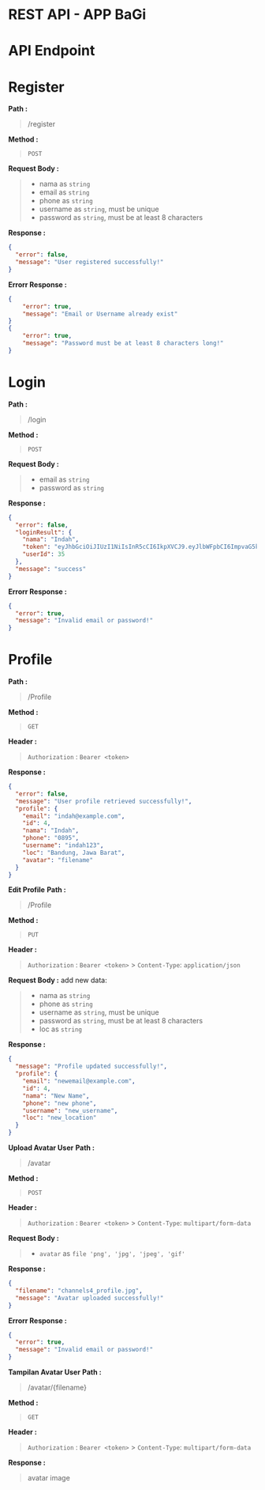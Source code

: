 # REST API - APP BaGi

# API Endpoint

# Register

**Path :**

> /register

**Method :**

> `POST`

**Request Body :**

> - nama as `string`
> - email as `string`
> - phone as `string`
> - username as `string`, must be unique
> - password as `string`, must be at least 8 characters

**Response :**

```json
{
  "error": false,
  "message": "User registered successfully!"
}
```

**Errorr Response :**

```json
{
    "error": true,
    "message": "Email or Username already exist"
}
{
    "error": true,
    "message": "Password must be at least 8 characters long!"
}
```

# Login

**Path :**

> /login

**Method :**

> `POST`

**Request Body :**

> - email as `string`
> - password as `string`

**Response :**

```json
{
  "error": false,
  "loginResult": {
    "nama": "Indah",
    "token": "eyJhbGciOiJIUzI1NiIsInR5cCI6IkpXVCJ9.eyJlbWFpbCI6ImpvaG5kb2UifQ.5_HcBc8Qzc365MImOXwWMze8cip__Hu-pbwNEXrAEX4",
    "userId": 35
  },
  "message": "success"
}
```

**Errorr Response :**

```json
{
  "error": true,
  "message": "Invalid email or password!"
}
```

# Profile

**Path :**

> /Profile

**Method :**

> `GET`

**Header :**

> `Authorization` : `Bearer <token>`

**Response :**

```json
{
  "error": false,
  "message": "User profile retrieved successfully!",
  "profile": {
    "email": "indah@example.com",
    "id": 4,
    "nama": "Indah",
    "phone": "0895",
    "username": "indah123",
    "loc": "Bandung, Jawa Barat",
    "avatar": "filename"
  }
}
```

**Edit Profile**
**Path :**

> /Profile

**Method :**

> `PUT`

**Header :**

> `Authorization` : `Bearer <token>` > `Content-Type`: `application/json`

**Request Body :**
add new data:

> - nama as `string`
> - phone as `string`
> - username as `string`, must be unique
> - password as `string`, must be at least 8 characters
> - loc as `string`

**Response :**

```json
{
  "message": "Profile updated successfully!",
  "profile": {
    "email": "newemail@example.com",
    "id": 4,
    "nama": "New Name",
    "phone": "new phone",
    "username": "new_username",
    "loc": "new_location"
  }
}
```

**Upload Avatar User**
**Path :**

> /avatar

**Method :**

> `POST`

**Header :**

> `Authorization` : `Bearer <token>` > `Content-Type`: `multipart/form-data`

**Request Body :**

> - `avatar` as `file 'png', 'jpg', 'jpeg', 'gif'`

**Response :**

```json
{
  "filename": "channels4_profile.jpg",
  "message": "Avatar uploaded successfully!"
}
```

**Errorr Response :**

```json
{
  "error": true,
  "message": "Invalid email or password!"
}
```

**Tampilan Avatar User**
**Path :**

> /avatar/{filename}

**Method :**

> `GET`

**Header :**

> `Authorization` : `Bearer <token>` > `Content-Type`: `multipart/form-data`

**Response :**

> avatar image
